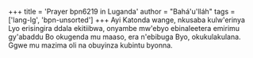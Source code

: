 +++
title = 'Prayer bpn6219 in Luganda'
author = "Bahá'u'lláh"
tags = ['lang-lg', 'bpn-unsorted']
+++
Ayi Katonda wange, nkusaba kulw'erinya Lyo erisingira ddala ekitiibwa, onyambe mw'ebyo ebinaleetera emirimu gy'abaddu Bo okugenda mu maaso, era n'ebibuga Byo, okukulakulana.  Ggwe mu mazima oli na obuyinza kubintu byonna.
